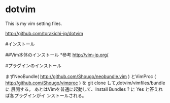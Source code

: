 # dotvim

This is my vim setting files.

http://github.com/torakichi-jp/dotvim

#インストール

##Vim本体のインストール
*参考
http://vim-jp.org/


#プラグインのインストール

まずNeoBundle( http://github.com/Shougo/neobundle.vim ) とVimProc
( http://github.com/Shougo/vimproc ) を git clone して,dotvim/vimfiles/bundleに
展開する。
あとはVimを普通に起動して、Install Bundles ? に Yes と答えれば各プラグインがイ
ンストールされる。


